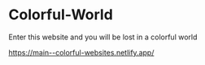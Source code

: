 # Colorful-World
Enter this website and you will be lost in a colorful world

https://main--colorful-websites.netlify.app/
